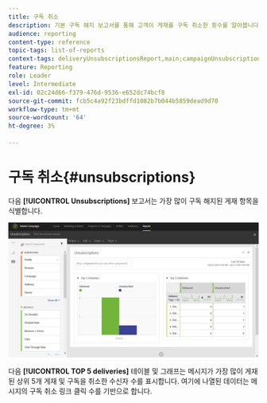 ```yaml
---
title: 구독 취소
description: 기본 구독 해지 보고서를 통해 고객이 게재를 구독 취소한 횟수를 알아봅니다.
audience: reporting
content-type: reference
topic-tags: list-of-reports
context-tags: deliveryUnsubscriptionsReport,main;campaignUnsubscriptionsReport,main;programUnsubscriptionsReport,main
feature: Reporting
role: Leader
level: Intermediate
exl-id: 02c24d66-f379-476d-9536-e652dc74bcf8
source-git-commit: fcb5c4a92f23bdffd1082b7b044b5859dead9d70
workflow-type: tm+mt
source-wordcount: '64'
ht-degree: 3%

---
```


# 구독 취소{#unsubscriptions}

다음 **[!UICONTROL Unsubscriptions]** 보고서는 가장 많이 구독 해지된 게재 항목을 식별합니다.

![](assets/delivery_reports_unsub.png)

다음 **[!UICONTROL TOP 5 deliveries]** 테이블 및 그래프는 메시지가 가장 많이 게재된 상위 5개 게재 및 구독을 취소한 수신자 수를 표시합니다. 여기에 나열된 데이터는 메시지의 구독 취소 링크 클릭 수를 기반으로 합니다.
